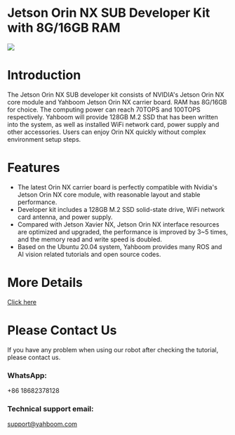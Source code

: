 # Jetson Orin NX SUB Developer Kit with 8G/16GB RAM
![]([https://github.com/YahboomTechnology/Jetson_Orin_NX/blob/main/Jeston_orin_nx.jpg])
# Introduction
The Jetson Orin NX SUB developer kit consists of NVIDIA's Jetson Orin NX core module and Yahboom Jetson Orin NX carrier board. RAM has 8G/16GB for choice. The computing power can reach 70TOPS and 100TOPS respectively. Yahboom will provide 128GB M.2 SSD that has been written into the system, as well as installed WiFi network card, power supply and other accessories. Users can enjoy Orin NX quickly without complex environment setup steps.
# Features
* The latest Orin NX carrier board is perfectly compatible with Nvidia's Jetson Orin NX core module, with reasonable layout and stable performance.
* Developer kit includes a 128GB M.2 SSD solid-state drive, WiFi network card antenna, and power supply.
* Compared with Jetson Xavier NX, Jetson Orin NX interface resources are optimized and upgraded, the performance is improved by 3~5 times, and the memory read and write speed is doubled.
* Based on the Ubuntu 20.04 system, Yahboom provides many ROS and AI vision related tutorials and open source codes.

# More Details
[Click here]([https://category.yahboom.net/products/jetson-orin-nx])

# Please Contact Us
If you have any problem when using our robot after checking the tutorial, please contact us.

### WhatsApp:
+86 18682378128

### Technical support email: 
support@yahboom.com
